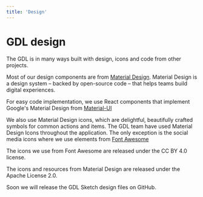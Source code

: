```yaml
---
title: 'Design'
---
```


<content>

# GDL design

The GDL is in many ways built with design, icons and code from other projects.

Most of our design components are from [Material Design](https://material.io). Material Design is a design system – backed by open-source code – that helps teams build digital experiences.

For easy code implementation, we use React components that implement Google's Material Design from [Material-UI](https://material-ui.com/)

We also use Material Design icons, which are delightful, beautifully crafted symbols for common actions and items. The GDL team have used Material Design Icons throughout the application. The only exception is the social media icons where we use elements from [Font Awesome](https://fontawesome.com)

The icons we use from Font Awesome are released under the CC BY 4.0 license.

The icons and resources from Material Design are released under the Apache License 2.0.

Soon we will release the GDL Sketch design files on GitHub.

<backbutton />

<content>

